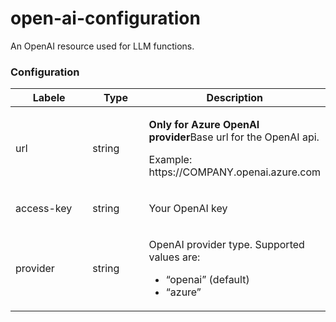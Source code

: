 # open-ai-configuration

An OpenAI resource used for LLM functions.

### **Configuration**

<table><thead><tr><th width="158.33333333333331">Labele</th><th width="111">Type</th><th>Description</th></tr></thead><tbody><tr><td>url</td><td>string</td><td><p><b>Only for Azure OpenAI provider</b>Base url for the OpenAI api. </p><p></p><p>Example: https://COMPANY.openai.azure.com</p></td></tr><tr><td>access-key</td><td>string</td><td><p>Your OpenAI key</p><p></p></td></tr><tr><td>provider</td><td>string</td><td><p>OpenAI provider type. Supported values are:</p><ul><li>“openai” (default)</li><li>“azure”</li></ul></td></tr></tbody></table>
